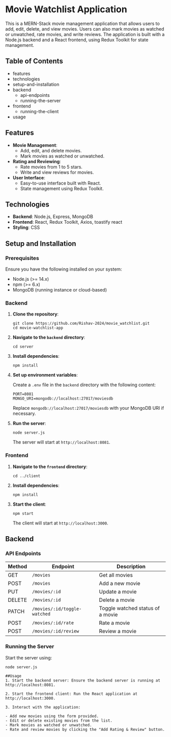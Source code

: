# Movie Watchlist Application

This is a MERN-Stack movie management application that allows users to add, edit, delete, and view movies. Users can also mark movies as watched or unwatched, rate movies, and write reviews. The application is built with a Node.js backend and a React frontend, using Redux Toolkit for state management.

## Table of Contents

- features
- technologies
- setup-and-installation
- backend
    - api-endpoints
    - running-the-server
- frontend
    - running-the-client
- usage

## Features

- **Movie Management**:
    - Add, edit, and delete movies.
    - Mark movies as watched or unwatched.
- **Rating and Reviewing**:
    - Rate movies from 1 to 5 stars.
    - Write and view reviews for movies.
- **User Interface**:
    - Easy-to-use interface built with React.
    - State management using Redux Toolkit.

## Technologies

- **Backend**: Node.js, Express, MongoDB
- **Frontend**: React, Redux Toolkit, Axios, toastify react
- **Styling**: CSS

## Setup and Installation

### Prerequisites

Ensure you have the following installed on your system:

- Node.js (>= 14.x)
- npm (>= 6.x)
- MongoDB (running instance or cloud-based)

### Backend

1. **Clone the repository**:

    ```
    git clone https://github.com/Rishav-2024/movie_watchlist.git
    cd movie-watchlist-app
    ```

2. **Navigate to the `backend` directory**:

    ```
    cd server
    ```

3. **Install dependencies**:

    ```
    npm install
    ```

4. **Set up environment variables**:

    Create a `.env` file in the `backend` directory with the following content:

    ```dotenv
    PORT=8081
    MONGO_URI=mongodb://localhost:27017/moviesdb
    ```

    Replace `mongodb://localhost:27017/moviesdb` with your MongoDB URI if necessary.

5. **Run the server**:

    ```
    node server.js
    ```

    The server will start at `http://localhost:8081`.

### Frontend

1. **Navigate to the `frontend` directory**:

    ```
    cd ../client
    ```

2. **Install dependencies**:

    ```
    npm install
    ```

3. **Start the client**:

    ```
    npm start
    ```

    The client will start at `http://localhost:3000`.

## Backend

### API Endpoints

| Method | Endpoint                    | Description                        |
|--------|-----------------------------|------------------------------------|
| GET    | `/movies`                   | Get all movies                     |
| POST   | `/movies`                   | Add a new movie                    |
| PUT    | `/movies/:id`               | Update a movie                     |
| DELETE | `/movies/:id`               | Delete a movie                     |
| PATCH  | `/movies/:id/toggle-watched`| Toggle watched status of a movie   |
| POST   | `/movies/:id/rate`          | Rate a movie                       |
| POST   | `/movies/:id/review`        | Review a movie                     |

### Running the Server

Start the server using:

```
node server.js

##Usage
1. Start the backend server: Ensure the backend server is running at http://localhost:8081.

2. Start the frontend client: Run the React application at http://localhost:3000.

3. Interact with the application:

- Add new movies using the form provided.
- Edit or delete existing movies from the list.
- Mark movies as watched or unwatched.
- Rate and review movies by clicking the "Add Rating & Review" button.